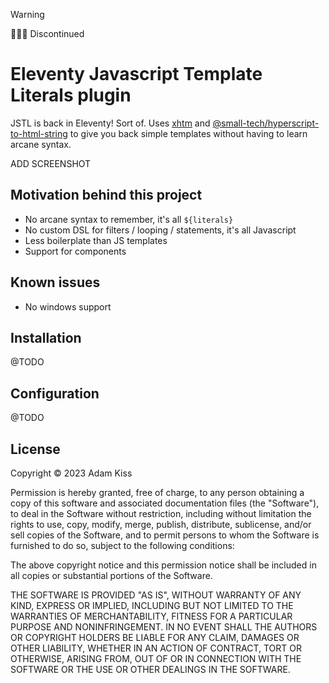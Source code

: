 > [!WARNING]  
> 🛑🛑🛑 Discontinued

# Eleventy Javascript Template Literals plugin

JSTL is back in Eleventy! Sort of. Uses [xhtm](https://github.com/dy/xhtm) and [@small-tech/hyperscript-to-html-string](https://codeberg.org/small-tech/hyperscript-to-html-string) to give you back simple templates without having to learn arcane syntax.

ADD SCREENSHOT

## Motivation behind this project

- No arcane syntax to remember, it's all `${literals}`
- No custom DSL for filters / looping / statements, it's all Javascript
- Less boilerplate than JS templates
- Support for components

## Known issues

- No windows support

## Installation

@TODO

## Configuration

@TODO

## License

Copyright © 2023 Adam Kiss

Permission is hereby granted, free of charge, to any person obtaining a copy
of this software and associated documentation files (the "Software"), to deal
in the Software without restriction, including without limitation the rights
to use, copy, modify, merge, publish, distribute, sublicense, and/or sell
copies of the Software, and to permit persons to whom the Software is
furnished to do so, subject to the following conditions:

The above copyright notice and this permission notice shall be included in all
copies or substantial portions of the Software.

THE SOFTWARE IS PROVIDED "AS IS", WITHOUT WARRANTY OF ANY KIND, EXPRESS OR
IMPLIED, INCLUDING BUT NOT LIMITED TO THE WARRANTIES OF MERCHANTABILITY,
FITNESS FOR A PARTICULAR PURPOSE AND NONINFRINGEMENT. IN NO EVENT SHALL THE
AUTHORS OR COPYRIGHT HOLDERS BE LIABLE FOR ANY CLAIM, DAMAGES OR OTHER
LIABILITY, WHETHER IN AN ACTION OF CONTRACT, TORT OR OTHERWISE, ARISING FROM,
OUT OF OR IN CONNECTION WITH THE SOFTWARE OR THE USE OR OTHER DEALINGS IN THE
SOFTWARE.
